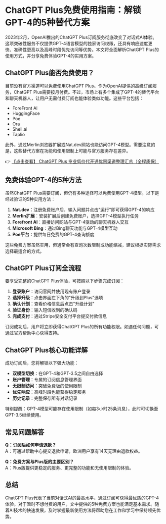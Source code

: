 # ChatGPT Plus免费使用指南：解锁GPT-4的5种替代方案

2023年2月，OpenAI推出的ChatGPT Plus订阅服务彻底改变了对话式AI体验。这项突破性服务不仅提供GPT-4语言模型的独家访问权限，还具有响应速度更快、准确性更高以及高峰时段优先访问等优势。本文将全面解析ChatGPT Plus的使用方式，并分享免费体验GPT-4的实用方案。

## ChatGPT Plus能否免费使用？

目前没有官方渠道可以免费使用ChatGPT Plus。作为OpenAI提供的高级订阅服务，ChatGPT Plus需要按月付费。不过，市场上有多个集成了GPT-4的替代平台和聊天机器人，让用户无需付费订阅也能体验类似功能。这些平台包括：

- ForeFront AI
- HuggingFace
- Poe
- Ora
- Shell.ai
- Taplio

此外，通过Merlin浏览器扩展或Nat.dev网站也能访问GPT-4模型。需要注意的是，这些替代方案在功能和使用限制上可能与官方服务存在差异。

👉 [【点击查看】 ChatGPT Plus 专业低价代开通优惠渠道整理汇总（全程质保）](https://bit.ly/DaiKai)

## 免费体验GPT-4的5种方法

虽然ChatGPT Plus需要订阅，但仍有多种途径可以免费使用GPT-4模型。以下是经过验证的5种实用方法：

1. **Nat.dev**：注册免费账户后，输入问题并点击"运行"即可获得GPT-4的响应
2. **Merlin扩展**：安装扩展后创建免费账户，选择GPT-4模型执行任务
3. **Forefront AI**：直接访问网站与GPT-4驱动的聊天机器人交互
4. **Microsoft Bing**：通过Bing聊天功能与GPT-4模型互动
5. **Poe平台**：提供每日免费的GPT-4查询额度

这些免费方案虽然实用，但通常会有查询次数限制或功能缩减，建议根据实际需求选择最适合的方式。

## ChatGPT Plus订阅全流程

要享受完整的ChatGPT Plus体验，可按照以下步骤完成订阅：

1. **登录账户**：访问官网并使用现有账户登录
2. **选择升级**：点击界面左下角的"升级到Plus"选项
3. **确认计划**：查看价格信息后点击"升级计划"
4. **验证身份**：输入短信收到的确认码
5. **完成支付**：通过Stripe安全支付平台提交付款信息

订阅成功后，用户将立即获得ChatGPT Plus的所有功能权限。如遇任何问题，可通过官方帮助中心获得支持。

## ChatGPT Plus核心功能详解

成功订阅后，您将解锁以下强大功能：

- **双模型切换**：在GPT-4和GPT-3.5之间自由选择
- **账户管理**：专属的订阅信息管理界面
- **无限制访问**：突破免费版的使用限制
- **优先响应**：高峰时段也能获得稳定服务
- **历史记录**：完整保存所有对话记录

特别提醒：GPT-4模型可能存在使用限制（如每3小时25条消息），此时可切换至GPT-3.5继续使用。

## 常见问题解答

**Q：订阅后如何申请退款？**  
A：可通过帮助中心提交退款申请，欧洲用户享有14天无理由退款权益。

**Q：免费方案与Plus版的主要区别？**  
A：Plus版提供更稳定的服务、更完整的功能和无使用限制的体验。

## 总结

ChatGPT Plus代表了当前对话式AI的最高水平，通过订阅可获得最优质的GPT-4体验。对于暂时不想付费的用户，文中提供的5种免费方案也能满足基本需求。随着AI技术的快速发展，及时掌握最新使用方法将帮助您在工作和学习中保持领先优势。